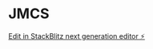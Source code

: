 # JMCS

[Edit in StackBlitz next generation editor ⚡️](https://stackblitz.com/~/github.com/ZehuaKcrissLi/JMCS)